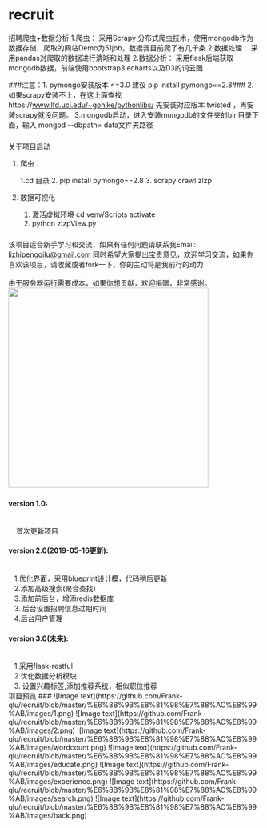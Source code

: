 # recruit
招聘爬虫+数据分析
1.爬虫：
    采用Scrapy 分布式爬虫技术，使用mongodb作为数据存储，爬取的网站Demo为51job，数据我目前爬了有几千条
2.数据处理：
     采用pandas对爬取的数据进行清晰和处理
2.数据分析：
    采用flask后端获取mongodb数据，前端使用bootstrap3.echarts以及D3的词云图

###注意：1. pymongo安装版本 <=3.0 建议 pip install pymongo==2.8###
        2. 如果scrapy安装不上，在这上面查找https://www.lfd.uci.edu/~gohlke/pythonlibs/ 先安装对应版本 twisted ，再安装scrapy就没问题。
        3.mongodb启动，进入安装mongodb的文件夹的bin目录下面，输入 mongod --dbpath= data文件夹路径
#####

###
关于项目启动
1. 爬虫：
    
   1.cd 目录
   2. pip install pymongo==2.8
   3. scrapy crawl zlzp
2. 数据可视化
   1. 激活虚拟环境 cd venv/Scripts
                  activate
   2. python zlzpView.py
###
       
###
该项目适合新手学习和交流，如果有任何问题请联系我Email: lizhipengqilu@gmail.com
同时希望大家提出宝贵意见，欢迎学习交流，如果你喜欢该项目，请收藏或者fork一下，你的主动将是我前行的动力
</br></br>由于服务器运行需要成本，如果你想贡献，欢迎捐赠，非常感谢。
<img src="https://github.com/Frank-qlu/recruit/blob/master/%E6%8B%9B%E8%81%98%E7%88%AC%E8%99%AB/images/wei.jpg"  align="middle" height="400" width="400" />
###
<h4>version 1.0:</h4></br>
&nbsp; &nbsp;         首次更新项目</br>
<h4>version 2.0(2019-05-16更新):</h4></br>
 &nbsp;&nbsp;         1.优化界面，采用blueprint设计模，代码稍后更新</br>
   &nbsp;&nbsp;        2.添加高级搜索(聚合查找)</br>
    &nbsp;&nbsp;       3.添加前后台，增添redis数据库</br>
   &nbsp;&nbsp;        3. 后台设置招聘信息过期时间</br>
    &nbsp;&nbsp;       4.后台用户管理</br>
<h4>version 3.0(未来):</h4></br>
   &nbsp;&nbsp;        1.采用flask-restful</br>
    &nbsp;&nbsp;       2.优化数据分析模块</br>
    &nbsp;&nbsp;       3. 设置兴趣标签,添加推荐系统，相似职位推荐</br>
项目预览
###
![Image text](https://github.com/Frank-qlu/recruit/blob/master/%E6%8B%9B%E8%81%98%E7%88%AC%E8%99%AB/images/1.png)
![Image text](https://github.com/Frank-qlu/recruit/blob/master/%E6%8B%9B%E8%81%98%E7%88%AC%E8%99%AB/images/2.png)
![Image text](https://github.com/Frank-qlu/recruit/blob/master/%E6%8B%9B%E8%81%98%E7%88%AC%E8%99%AB/images/wordcount.png)
![Image text](https://github.com/Frank-qlu/recruit/blob/master/%E6%8B%9B%E8%81%98%E7%88%AC%E8%99%AB/images/educate.png)
![Image text](https://github.com/Frank-qlu/recruit/blob/master/%E6%8B%9B%E8%81%98%E7%88%AC%E8%99%AB/images/experience.png)
![Image text](https://github.com/Frank-qlu/recruit/blob/master/%E6%8B%9B%E8%81%98%E7%88%AC%E8%99%AB/images/search.png)
![Image text](https://github.com/Frank-qlu/recruit/blob/master/%E6%8B%9B%E8%81%98%E7%88%AC%E8%99%AB/images/back.png)



